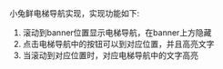 小兔鲜电梯导航实现，实现功能如下:<br>
1. 滚动到banner位置显示电梯导航，在banner上方隐藏
2. 点击电梯导航中的按钮可以到对应位置，并且高亮文字
3. 当滚动到对应位置时，对应电梯导航中的文字高亮
